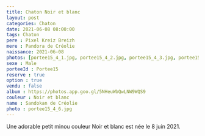 ```yaml
---
title: Chaton Noir et blanc
layout: post
categories: Chaton
date: 2021-06-08 08:00:00
tags: Chaton
pere : Pixel Kreiz Breizh
mere : Pandora de Créolie
naissance: 2021-06-08
photos: [portee15_4_1.jpg, portee15_4_2.jpg, portee15_4_3.jpg, portee15_4_4.jpg, portee15_4_5.jpg, portee15_4_6.jpg, portee15_4_7.jpg ]
sexe : Male
porteeId : Portee15
reserve : true
option : true
vendu : false
album : https://photos.app.goo.gl/5NHeuWbQwLNW9WQS9
couleur : Noir et blanc
name : Sandokan de Créolie
photo : portee15_4_6.jpg
---
```


Une adorable petit minou couleur Noir et blanc  est née le 8 juin 2021.
